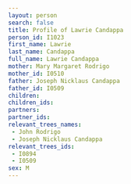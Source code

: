 ```yaml
---
layout: person
search: false
title: Profile of Lawrie Candappa
person_id: I1023
first_name: Lawrie
last_name: Candappa
full_name: Lawrie Candappa
mother: Mary Margaret Rodrigo
mother_id: I0510
father: Joseph Nicklaus Candappa
father_id: I0509
children:
children_ids:
partners:
partner_ids:
relevant_trees_names:
 - John Rodrigo
 - Joseph Nicklaus Candappa
relevant_trees_ids:
 - I0894
 - I0509
sex: M
---
```


